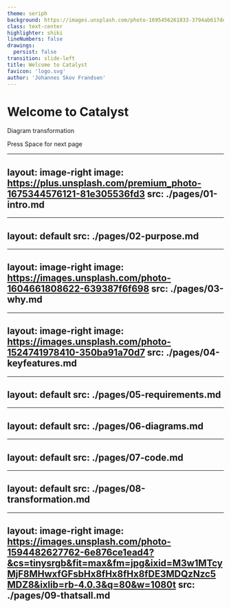 ```yaml
---
theme: seriph
background: https://images.unsplash.com/photo-1695456261833-3794ab617deb
class: text-center
highlighter: shiki
lineNumbers: false
drawings:
  persist: false
transition: slide-left
title: Welcome to Catalyst
favicon: 'logo.svg'
author: 'Johannes Skov Frandsen'
---
```


# Welcome to Catalyst

Diagram transformation

<div class="pt-12">
  <span @click="$slidev.nav.next" class="px-2 py-1 rounded cursor-pointer" hover="bg-white bg-opacity-10">
    Press Space for next page <carbon:arrow-right class="inline"/>
  </span>
</div>

<div class="abs-br m-6 flex gap-2">
  <a href="https://github.com/localgod/catalyst" target="_blank" alt="GitHub"
    class="text-xl slidev-icon-btn opacity-50 !border-none !hover:text-white">
    <carbon-logo-github />
  </a>
</div>

---
layout: image-right
image: https://plus.unsplash.com/premium_photo-1675344576121-81e305536fd3
src: ./pages/01-intro.md
---

---
layout: default
src: ./pages/02-purpose.md
---

---
layout: image-right
image: https://images.unsplash.com/photo-1604661808622-639387f6f698
src: ./pages/03-why.md
---

---
layout: image-right
image: https://images.unsplash.com/photo-1524741978410-350ba91a70d7
src: ./pages/04-keyfeatures.md
---

---
layout: default
src: ./pages/05-requirements.md
---

---
layout: default
src: ./pages/06-diagrams.md
---

---
layout: default
src: ./pages/07-code.md
---

---
layout: default
src: ./pages/08-transformation.md
---

---
layout: image-right
image: https://images.unsplash.com/photo-1594482627762-6e876ce1ead4?&cs=tinysrgb&fit=max&fm=jpg&ixid=M3w1MTcyMjF8MHwxfGFsbHx8fHx8fHx8fDE3MDQzNzc5MDZ8&ixlib=rb-4.0.3&q=80&w=1080t
src: ./pages/09-thatsall.md
---
